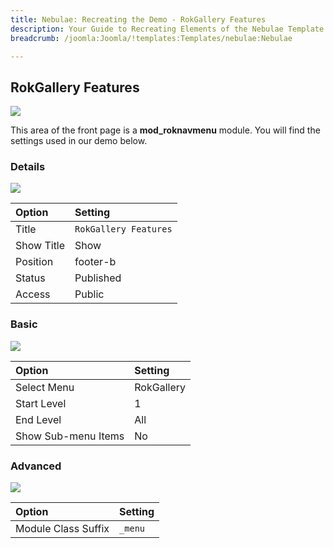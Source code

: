 ```yaml
---
title: Nebulae: Recreating the Demo - RokGallery Features
description: Your Guide to Recreating Elements of the Nebulae Template for Joomla
breadcrumb: /joomla:Joomla/!templates:Templates/nebulae:Nebulae

---
```


RokGallery Features
-----

![][demo]

This area of the front page is a **mod_roknavmenu** module. You will find the settings used in our demo below.

### Details

![][demo2]

| Option     | Setting                     |  
| :--------- | :-------------------------- |  
| Title      | `RokGallery Features`       |  
| Show Title | Show                        |  
| Position   | footer-b                    |  
| Status     | Published                   |  
| Access     | Public                      |  

### Basic

![][demo3]

| Option              | Setting       |  
| :------------------ | :------------ |  
| Select Menu         | RokGallery    |  
| Start Level         | 1             |  
| End Level           | All           |  
| Show Sub-menu Items | No            |  

### Advanced

![][demo4]

| Option              | Setting    |  
| :------------------ | :--------- |  
| Module Class Suffix | `_menu`    |  

[demo]: assets/demo_6.jpeg
[demo2]: assets/roknavmenu_1.jpeg
[demo3]: assets/roknavmenu_2.jpeg
[demo4]: assets/roknavmenu_3.jpeg
